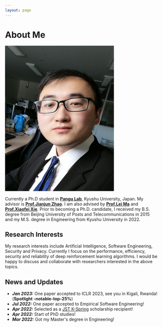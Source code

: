 ```yaml
---
layout: page
---
```


# About Me

<img src="lizhuo-main.jpg" class="floatpic" width="360" height="480">



Currently a Ph.D student in [**Pangu Lab**](https://pangukaitian.github.io/pangu/?lg=en&tab=home), Kyushu University, Japan. 
My advisor is [**Prof.Jianjun Zhao**](http://stap.ait.kyushu-u.ac.jp/~zhao/). 
I am also advised by [**Prof.Lei Ma**](https://malei.org/) and [**Prof.Xiaofei Xie**](https://xiaofeixie.bitbucket.io/). 
Prior to becoming a Ph.D. candidate, I received my B.S. degree from Beijing University of Posts and Telecommunications in 2015 and my M.S. degree in Engineering from Kyushu University in 2022.

## Research Interests

My research interests include Artificial Intelligence, Software Engineering, Security and Privacy. Currently I focus on the performance, efficiency, security and reliability of deep reinforcement learning algorithms. I would be happy to discuss and collaborate with researchers interested in the above topics.

## News and Updates

- ***Jan 2023:*** One paper accepted to ICLR 2023, see you in Kigali, Rwanda! (**Spotlight -notable-top-25%**)
- ***Jul 2022:*** One paper accepted to Empirical Software Engineering!
- ***Apr 2022:*** Selected as a [JST K-Spring](https://k-spring.kyushu-u.ac.jp/) scholarship recipient!
- ***Apr 2022:*** Start of PhD studies!
- ***Mar 2022:*** Got my Master's degree in Engineering!




